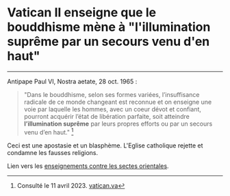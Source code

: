 # Vatican II enseigne que le bouddhisme mène à "l'illumination suprême par un secours venu d'en haut"

***

Antipape Paul VI, Nostra aetate, 28 oct. 1965 :

> "Dans le bouddhisme, selon ses formes variées, l’insuffisance radicale de ce monde changeant est reconnue et on enseigne une voie par laquelle les hommes, avec un coeur dévot et confiant, pourront acquérir l’état de libération parfaite, soit atteindre **l’illumination suprême** par leurs propres efforts ou par un secours venu d’en haut." [^1]

[^1]: Consulté le 11 avril 2023. [vatican.va](https://www.vatican.va/archive/hist_councils/ii_vatican_council/documents/vat-ii_decl_19651028_nostra-aetate_fr.html)

Ceci est une apostasie et un blasphème. L'Eglise catholique rejette et condamne les fausses religions.

Lien vers les [enseignements contre les sectes orientales](/fr/apologetique/sectes-non-catholiques/islam/tradition.html).


